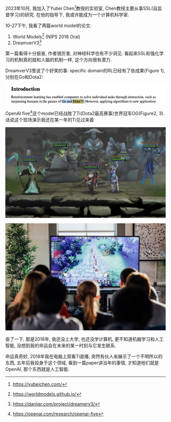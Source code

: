 2023年10月, 我加入了Yubei Chen[^1]教授的实验室, Chen教授主要从事SSL(自监督学习)的研究. 在他的指导下, 我或许能成为一个计算机科学家.

10-27下午, 我看了两篇world model的论文:

1. World Models[^2] (NIPS 2018 Oral)
2. DreamverV3[^3]

第一篇看得十分振奋, 作者很厉害, 对神经科学也有不少洞见. 看起来SSL和强化学习的机制真的就和人脑的机制一样, 这个方向很有潜力. 

DreamverV3里说了个好笑的事: specific domain的RL已经有了些成果(Figure 1), 分别在Go和Dota2:

![Figure 1](images/DreamerV3-Dota2.png)



OpenAI five[^4]这个model已经战胜了Ti(Dota2最高赛事)世界冠军OG(Figure2, 3). 话说这个现场演示我还在某一年的Ti见过来着

![Figure2](./images/OpenAI-Five-1.jpeg)

![Figure3](./images/OpenAI-Five-2.jpeg)





查了一下, 那是2018年, 我还没上大学, 也还没学计算机, 更不知道机器学习和人工智能, 没想到我的命运会在未来的某一时刻与它发生联系. 

命运真奇妙, 2018年我在电脑上观看Ti直播, 突然有伙人来展示了一个不明所以的东西, 五年后我投身于这个领域, 看到一篇paper讲当年的事情, 才知道他们就是OpenAI, 那个东西就是人工智能.

[^1]:  https://yubeichen.com/



[^2]: https://worldmodels.github.io/



[^3]: https://danijar.com/project/dreamerv3/



[^4]: https://openai.com/research/openai-five